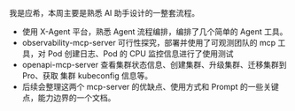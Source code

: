 我是应希，本周主要是熟悉 AI 助手设计的一整套流程。

- 使用 X-Agent 平台，熟悉 Agent 流程编排，编排了几个简单的 Agent 工具。
- observability-mcp-server 可行性探究，部署并使用了可观测团队的 mcp 工具，对 Pod 创建日志、Pod 的 CPU 监控信息进行了使用测试
- openapi-mcp-server 查看集群状态信息、创建集群、升级集群、迁移集群到 Pro、获取 集群 kubeconfig 信息等。
- 后续会整理这两个 mcp-server 的优缺点、使用方式和 Prompt 的一些关键点，能力边界的一个文档。
